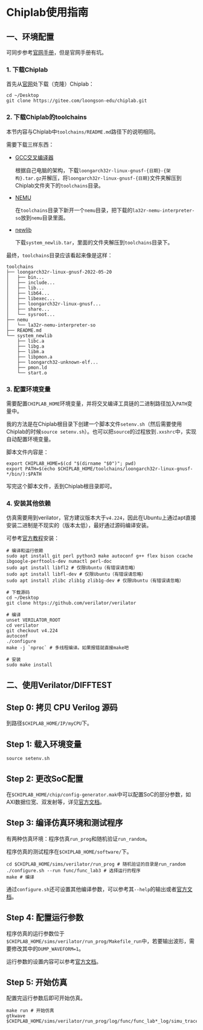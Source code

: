 # Chiplab使用指南

## 一、环境配置

可同步参考[官网手册](https://chiplab.readthedocs.io/zh/latest/Quick-Start.html)，但是官网手册有坑。

### 1. 下载Chiplab

首先从[官网](https://gitee.com/loongson-edu/chiplab/)处下载（克隆）Chiplab：

```shell
cd ~/Desktop
git clone https://gitee.com/loongson-edu/chiplab.git
```

### 2. 下载Chiplab的toolchains

本节内容与Chiplab中`toolchains/README.md`路径下的说明相同。

需要下载三样东西：

- [GCC交叉编译器](https://gitee.com/loongson-edu/la32r-toolchains/releases)

  根据自己电脑的架构，下载`loongarch32r-linux-gnusf-{日期}-{架构}.tar.gz`并解压，将`loongarch32r-linux-gnusf-{日期}`文件夹解压到Chiplab文件夹下的`toolchains`目录。

- [NEMU](https://gitee.com/wwt_panache/la32r-nemu/releases)

  在`toolchains`目录下新开一个`nemu`目录，把下载的`la32r-nemu-interpreter-so`放到`nemu`目录里面。

- [newlib](https://gitee.com/chenzes/la32r-newlib/releases/tag/newlib)

  下载`system_newlib.tar`，里面的文件夹解压到`toolchains`目录下。

最终，`toolchains`目录应该看起来像是这样：

```plain
toolchains
├── loongarch32r-linux-gnusf-2022-05-20
│   ├── bin...
│   ├── include...
│   ├── lib...
│   ├── lib64...
│   ├── libexec...
│   ├── loongarch32r-linux-gnusf...
│   ├── share...
│   └── sysroot...
├── nemu
│   └── la32r-nemu-interpreter-so
├── README.md
└── system_newlib
    ├── libc.a
    ├── libg.a
    ├── libm.a
    ├── libpmon.a
    ├── loongarch32-unknown-elf...
    ├── pmon.ld
    └── start.o
```

### 3. 配置环境变量

需要配置`CHIPLAB_HOME`环境变量，并将交叉编译工具链的二进制路径加入`PATH`变量中。

我的方法是在Chiplab根目录下创建一个脚本文件`setenv.sh`（然后需要使用Chiplab的时候`source setenv.sh`）。也可以把`source`的过程放到`.xxshrc`中，实现自动配置环境变量。

脚本文件内容是：

```shell
export CHIPLAB_HOME=$(cd "$(dirname "$0")"; pwd)
export PATH=$(echo $CHIPLAB_HOME/toolchains/loongarch32r-linux-gnusf-*/bin/):$PATH
```

写完这个脚本文件，丢到Chiplab根目录即可。

### 4. 安装其他依赖

仿真需要用到verilator，官方建议版本大于`v4.224`，因此在Ubuntu上通过apt直接安装二进制是不现实的（版本太低），最好通过源码编译安装。

可参考[官方教程](https://verilator.org/guide/latest/install.html)安装：

```shell
# 编译和运行依赖
sudo apt install git perl python3 make autoconf g++ flex bison ccache ibgoogle-perftools-dev numactl perl-doc
sudo apt install libfl2 # 仅限Ubuntu（有错误请忽略）
sudo apt install libfl-dev # 仅限Ubuntu（有错误请忽略）
sudo apt install zlibc zlib1g zlib1g-dev # 仅限Ubuntu（有错误请忽略）

# 下载源码
cd ~/Desktop
git clone https://github.com/verilator/verilator

# 编译
unset VERILATOR_ROOT
cd verilator
git checkout v4.224
autoconf
./configure
make -j `nproc` # 多线程编译。如果报错就直接make吧

# 安装
sudo make install
```

## 二、使用Verilator/DIFFTEST

## Step 0: 拷贝 CPU Verilog 源码

到路径`$CHIPLAB_HOME/IP/myCPU`下。

## Step 1: 载入环境变量

```shell
source setenv.sh
```

## Step 2: 更改SoC配置

在`$CHIPLAB_HOME/chip/config-generator.mak`中可以配置SoC的部分参数，如AXI数据位宽、双发射等，详见[官方文档](https://chiplab.readthedocs.io/zh/latest/Simulation/verilator.html#soc)。

## Step 3: 编译仿真环境和测试程序

有两种仿真环境：程序仿真`run_prog`和随机验证`run_random`。

程序仿真的测试程序在`$CHIPLAB_HOME/software/`下。

```shell
cd $CHIPLAB_HOME/sims/verilator/run_prog # 随机验证的目录是run_random
./configure.sh --run func/func_lab3 # 选择运行的程序
make # 编译
```

通过`configure.sh`还可设置其他编译参数，可以参考其`--help`的输出或者[官方文档](https://chiplab.readthedocs.io/zh/latest/Simulation/verilator.html#id1)。

## Step 4: 配置运行参数

程序仿真的运行参数位于`$CHIPLAB_HOME/sims/verilator/run_prog/Makefile_run`中，若要输出波形，需要修改其中的`DUMP_WAVEFORM=1`。

运行参数的设置内容可以参考[官方文档](https://chiplab.readthedocs.io/zh/latest/Simulation/verilator.html#id2)。

## Step 5: 开始仿真

配置完运行参数后即可开始仿真。

```shell
make run # 开始仿真
gtkwave $CHIPLAB_HOME/sims/verilator/run_prog/log/func/func_lab*_log/simu_trace.fst
```
